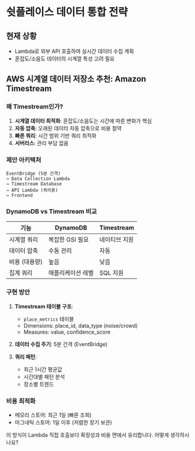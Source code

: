 # 쉿플레이스 데이터 통합 전략

## 현재 상황
- Lambda로 외부 API 호출하여 실시간 데이터 수집 계획
- 혼잡도/소음도 데이터의 시계열 특성 고려 필요

## AWS 시계열 데이터 저장소 추천: Amazon Timestream

### 왜 Timestream인가?
1. **시계열 데이터 최적화**: 혼잡도/소음도는 시간에 따른 변화가 핵심
2. **자동 압축**: 오래된 데이터 자동 압축으로 비용 절약
3. **빠른 쿼리**: 시간 범위 기반 쿼리 최적화
4. **서버리스**: 관리 부담 없음

### 제안 아키텍처
```
EventBridge (5분 간격) 
→ Data Collection Lambda 
→ Timestream Database
→ API Lambda (쿼리용)
→ Frontend
```

### DynamoDB vs Timestream 비교
| 기능 | DynamoDB | Timestream |
|------|----------|------------|
| 시계열 쿼리 | 복잡한 GSI 필요 | 네이티브 지원 |
| 데이터 압축 | 수동 관리 | 자동 |
| 비용 (대용량) | 높음 | 낮음 |
| 집계 쿼리 | 애플리케이션 레벨 | SQL 지원 |

### 구현 방안
1. **Timestream 테이블 구조**:
   - `place_metrics` 테이블
   - Dimensions: place_id, data_type (noise/crowd)
   - Measures: value, confidence_score

2. **데이터 수집 주기**: 5분 간격 (EventBridge)

3. **쿼리 패턴**:
   - 최근 1시간 평균값
   - 시간대별 패턴 분석
   - 장소별 트렌드

### 비용 최적화
- 메모리 스토어: 최근 1일 (빠른 조회)
- 마그네틱 스토어: 1일 이후 (저렴한 장기 보관)

이 방식이 Lambda 직접 호출보다 확장성과 비용 면에서 유리합니다. 어떻게 생각하시나요?
